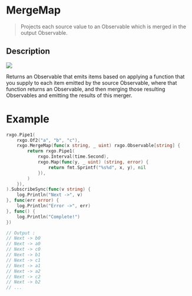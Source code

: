 # MergeMap

> Projects each source value to an Observable which is merged in the output Observable.

## Description

![](https://rxjs.dev/assets/images/marble-diagrams/mergeMap.png)

Returns an Observable that emits items based on applying a function that you supply to each item emitted by the source Observable, where that function returns an Observable, and then merging those resulting Observables and emitting the results of this merger.

# Example

```go
rxgo.Pipe1(
    rxgo.Of2("a", "b", "c"),
    rxgo.MergeMap(func(x string, _ uint) rxgo.Observable[string] {
        return rxgo.Pipe1(
            rxgo.Interval(time.Second),
            rxgo.Map(func(y, _ uint) (string, error) {
                return fmt.Sprintf("%s%d", x, y), nil
            }),
        )
    }),
).SubscribeSync(func(v string) {
    log.Println("Next ->", v)
}, func(err error) {
    log.Println("Error ->", err)
}, func() {
    log.Println("Complete!")
})

// Output :
// Next -> b0
// Next -> a0
// Next -> c0
// Next -> b1
// Next -> c1
// Next -> a1
// Next -> a2
// Next -> c2
// Next -> b2
// ...
```
